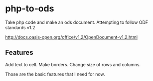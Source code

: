 php-to-ods
==========

Take php code and make an ods document.  Attempting to follow ODF standards v1.2

http://docs.oasis-open.org/office/v1.2/OpenDocument-v1.2.html

## Features

Add text to cell.
Make borders.
Change size of rows and columns.

Those are the basic features that I need for now.
